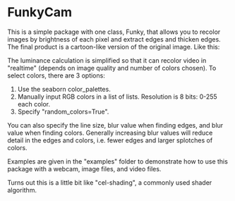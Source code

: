 # FunkyCam

This is a simple package with one class, Funky, that allows you to recolor images by brightness of each pixel and extract edges and thicken edges. 
The final product is a cartoon-like version of the original image. Like this:



The luminance calculation is simplified so that it can recolor video in "realtime" (depends on image quality and number of colors chosen). 
To select colors, there are 3 options:
1. Use the seaborn color_palettes.
2. Manually input RGB colors in a list of lists. Resolution is 8 bits: 0-255 each color.
3. Specify "random_colors=True".

You can also specify the line size, blur value when finding edges, and blur value when finding colors. Generally increasing blur values will reduce detail in the edges and colors, i.e. fewer edges and larger splotches of colors.

Examples are given in the "examples" folder to demonstrate how to use this package with a webcam, image files, and video files.

Turns out this is a little bit like "cel-shading", a commonly used shader algorithm. 